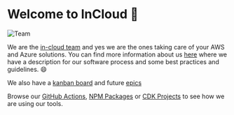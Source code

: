 # Welcome to InCloud 👋

![Team](https://github.devops.topdanmark.cloud/in-cloud/.github/blob/main/images/incloud-team.jpg)

We are the [in-cloud team](https://github.com/orgs/topdanmark-incloud/teams/in-cloud/members)
and yes we are the ones taking care of your AWS and Azure solutions. You can find more information about us [here](https://topdanmark.sharepoint.com/sites/CloudCoreServices/) where we have a description for our software process and some best practices and guidelines. :smile:

We also have a [kanban board](https://dev.azure.com/Topdanmark/FNDN%20Cloud%20Core%20Services/_boards/board/t/Cloud%20Core%20Services%20Team/Stories) and future [epics](https://dev.azure.com/Topdanmark/FNDN%20Cloud%20Core%20Services/_backlogs/backlog/FNDN%20Cloud%20Core%20Services%20Portfolio/Epics)

Browse our [GitHub Actions](https://github.devops.topdanmark.cloud/search?q=topic%3Ain-cloud-github-action&type=Repositories), [NPM Packages](https://github.devops.topdanmark.cloud/search?q=topic%3Ain-cloud-npm-package&type=Repositories) or [CDK Projects](https://github.devops.topdanmark.cloud/search?q=topic%3Ain-cloud-cdk-project&type=Repositories) to see how we are using our tools.
